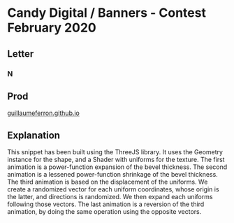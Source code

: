 # Candy Digital / Banners - Contest February 2020

## Letter
### N

## Prod
[guillaumeferron.github.io](http://guillaumeferron.github.io/candy-contest)

## Explanation
This snippet has been built using the ThreeJS library. It uses the Geometry instance for the shape, and a Shader with uniforms for the texture. 
The first animation is a power-function expansion of the bevel thickness.
The second animation is a lessened power-function shrinkage of the bevel thickness.
The third animation is based on the displacement of the uniforms. We create a randomized vector for each uniform coordinates, whose origin is the latter, and directions is randomized. We then expand each uniforms following those vectors.
The last animation is a reversion of the third animation, by doing the same operation using the opposite vectors.
